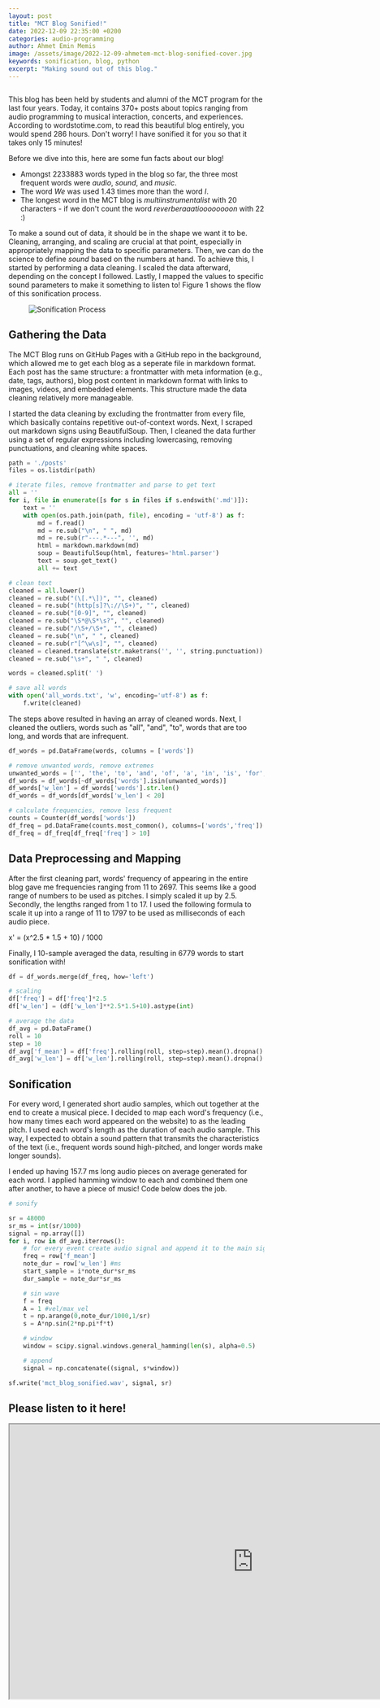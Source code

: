 ```yaml
---
layout: post
title: "MCT Blog Sonified!"
date: 2022-12-09 22:35:00 +0200
categories: audio-programming
author: Ahmet Emin Memis
image: /assets/image/2022-12-09-ahmetem-mct-blog-sonified-cover.jpg
keywords: sonification, blog, python
excerpt: "Making sound out of this blog."
---
```

<figure style="float: none">
   <img src="/assets/image/2022-12-09-ahmetem-mct-blog-sonified-cover.jpg" alt="" title="Photo by Jimmy Chan" width="auto" />
</figure>

This blog has been held by students and alumni of the MCT program for the last four years. Today, it contains 370+ posts about topics ranging from audio programming to musical interaction, concerts, and experiences. According to wordstotime.com, to read this beautiful blog entirely, you would spend 286 hours. Don't worry! I have sonified it for you so that it takes only 15 minutes!

Before we dive into this, here are some fun facts about our blog!
- Amongst 2233883 words typed in the blog so far, the three most frequent words were _audio_, _sound_, and _music_.
- The word _We_ was used 1.43 times more than the word _I_.
- The longest word in the MCT blog is _multiinstrumentalist_ with 20 characters - if we don't count the word _reverberaaatioooooooon_ with 22 :)

To make a sound out of data, it should be in the shape we want it to be. Cleaning, arranging, and scaling are crucial at that point, especially in appropriately mapping the data to specific parameters. Then, we can do the science to define _sound_ based on the numbers at hand. To achieve this, I started by performing a data cleaning. I scaled the data afterward, depending on the concept I followed. Lastly, I mapped the values to specific sound parameters to make it something to listen to! Figure 1 shows the flow of this sonification process.

<figure style="float: none">
   <img src="/assets/image/2022-12-09-ahmetem-mct-blog-sonified-diagram-01.png" alt="Sonification Process" title="Sonification Process" width="auto" />
</figure>

## Gathering the Data
The MCT Blog runs on GitHub Pages with a GitHub repo in the background, which allowed me to get each  blog as a seperate file in markdown format. Each post has the same structure: a frontmatter with meta information (e.g., date, tags, authors), blog post content in markdown format with links to images, videos, and embedded elements. This structure made the data cleaning relatively more manageable.

I started the data cleaning by excluding the frontmatter from every file, which basically contains repetitive out-of-context words. Next, I scraped out markdown signs using BeautifulSoup. Then, I cleaned the data further using a set of regular expressions including lowercasing, removing punctuations, and cleaning white spaces.

```python
path = './posts'
files = os.listdir(path)

# iterate files, remove frontmatter and parse to get text
all = ''
for i, file in enumerate([s for s in files if s.endswith('.md')]):
    text = ''
    with open(os.path.join(path, file), encoding = 'utf-8') as f:
        md = f.read()
        md = re.sub("\n", " ", md)
        md = re.sub(r"---.*---", '', md)
        html = markdown.markdown(md)
        soup = BeautifulSoup(html, features='html.parser')
        text = soup.get_text()
        all += text

# clean text
cleaned = all.lower()
cleaned = re.sub("(\[.*\])", "", cleaned)
cleaned = re.sub("(http[s]?\://\S+)", "", cleaned)
cleaned = re.sub("[0-9]", "", cleaned)
cleaned = re.sub("\S*@\S*\s?", "", cleaned)
cleaned = re.sub("/\S+/\S+", "", cleaned)
cleaned = re.sub("\n", " ", cleaned)
cleaned = re.sub(r"[^\w\s]", "", cleaned)
cleaned = cleaned.translate(str.maketrans('', '', string.punctuation))
cleaned = re.sub("\s+", " ", cleaned)

words = cleaned.split(' ')

# save all words
with open('all_words.txt', 'w', encoding='utf-8') as f:
    f.write(cleaned)
```

The steps above resulted in having an array of cleaned words. Next, I cleaned the outliers, words such as "all", "and", "to", words that are too long, and words that are infrequent. 

```python
df_words = pd.DataFrame(words, columns = ['words'])

# remove unwanted words, remove extremes
unwanted_words = ['', 'the', 'to', 'and', 'of', 'a', 'in', 'is', 'for', 'with', 'that']
df_words = df_words[~df_words['words'].isin(unwanted_words)]
df_words['w_len'] = df_words['words'].str.len()
df_words = df_words[df_words['w_len'] < 20]

# calculate frequencies, remove less frequent
counts = Counter(df_words['words'])
df_freq = pd.DataFrame(counts.most_common(), columns=['words','freq'])
df_freq = df_freq[df_freq['freq'] > 10]
```


## Data Preprocessing and Mapping
After the first cleaning part, words' frequency of appearing in the entire blog gave me frequencies ranging from 11 to 2697. This seems like a good range of numbers to be used as pitches. I simply scaled it up by 2.5. Secondly, the lengths ranged from 1 to 17. I used the following formula to scale it up into a range of 11 to 1797 to be used as milliseconds of each audio piece.

x' = (x^2.5 * 1.5 + 10) / 1000

Finally, I 10-sample averaged the data, resulting in 6779 words to start sonification with!

```python
df = df_words.merge(df_freq, how='left')

# scaling
df['freq'] = df['freq']*2.5
df['w_len'] = (df['w_len']**2.5*1.5+10).astype(int)

# average the data
df_avg = pd.DataFrame()
roll = 10
step = 10
df_avg['f_mean'] = df['freq'].rolling(roll, step=step).mean().dropna().reset_index(drop=True)
df_avg['w_len'] = df['w_len'].rolling(roll, step=step).mean().dropna().reset_index(drop=True)
```

## Sonification
For every word, I generated short audio samples, which out together at the end to create a musical piece. I decided to map each word's frequency (i.e., how many times each word appeared on the website) to as the leading pitch. I used each word's length as the duration of each audio sample. This way, I expected to obtain a sound pattern that transmits the characteristics of the text (i.e., frequent words sound high-pitched, and longer words make longer sounds).

I ended up having 157.7 ms long audio pieces on average generated for each word. I applied hamming window to each and combined them one after another, to have a piece of music! Code below does the job.


```python
# sonify

sr = 48000
sr_ms = int(sr/1000)
signal = np.array([])
for i, row in df_avg.iterrows():
    # for every event create audio signal and append it to the main signal
    freq = row['f_mean']
    note_dur = row['w_len'] #ms
    start_sample = i*note_dur*sr_ms
    dur_sample = note_dur*sr_ms

    # sin wave
    f = freq
    A = 1 #vel/max_vel
    t = np.arange(0,note_dur/1000,1/sr)
    s = A*np.sin(2*np.pi*f*t)

    # window
    window = scipy.signal.windows.general_hamming(len(s), alpha=0.5)

    # append
    signal = np.concatenate((signal, s*window))

sf.write('mct_blog_sonified.wav', signal, sr)
```

## Please listen to it here!

<iframe width="960" height="540" src="https://www.youtube.com"> </iframe>